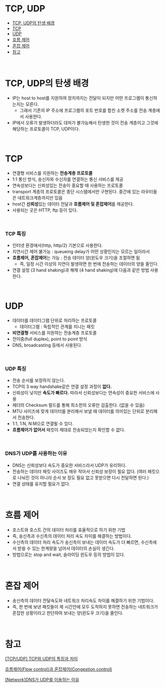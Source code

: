 # TCP, UDP
- [TCP, UDP의 탄생 배경](#tcp-udp의-탄생-배경)
- [TCP](#tcp)
- [UDP](#udp)
- [흐름 제어](#흐름-제어)
- [혼잡 제어](#혼잡-제어)
- [참고](#참고)
</br>

# TCP, UDP의 탄생 배경

- IP는 host to host를 지원하여 장치까지는 전달이 되지만 어떤 프로그램이 통신하는지는 모른다.
    - 그래서 기존의 IP 주소에 프로그램의 포트 번호를 합친 소켓 주소를 전송 계층에서 사용한다.
- IP에서 오류가 발생하더라도 대처가 불가능해서 탄생한 것이 전송 계층이고 그것에 해당하는 프로토콜이 TCP, UDP이다.
</br>

# TCP

- 연결형 서비스를 지원하는 **전송계층 프로토콜**
- 1:1 통신 방식, 송신자와 수신자를 연결하는 통신 서비스를 제공
- 연속성보다는 신뢰성있는 전송이 중요할 때 사용하는 프로토콜
- transport 계층의 프로토콜은 종단 시스템에서만 구현된다. 중간에 있는 라우터들은 네트워크계층까지만 있음
- host간 **신뢰성**있는 데이터 전달과 **흐름제어 및 혼잡제어**를 제공한다.
- 사용되는 곳은 HTTP, ftp 등이 있다.
</br>

### TCP 특징

- 인터넷 환경에서(http, http/2) 기본으로 사용한다.
- 지연시간 제어 불가능 : queueing delay가 어떤 상황인지는 모르는 일이라서
- **흐름제어, 혼잡제어**는 가능 : 전송 데이터 양(윈도우 크기)을 조절하면 됨
    - 즉, 일정 시간 이상의 지연이 발생하면 한 번에 전송하는 데이터의 양을 줄인다.
- 연결 설정 (3 hand shaking)과 해제 (4 hand shaking)에 다음과 같은 방법 사용한다.
</br>

# UDP

- 데이터를 데이터그램 단위로 처리하는 프로토콜
    - 데이터그램 : 독립적인 관계를 지니는 패킷
- **비연결형** 서비스를 지원하는 전송계층 프로토콜
- 전이중(full duplex), point to point 방식
- DNS, broadcasting 등에서 사용된다.
</br>

### UDP 특징

- 전송 순서를 보장하지 않는다.
- TCP의 3 way handshake같은 연결 설정 과정이 **없다.**
- 신뢰성이 낮지만 **속도가 빠르다.** 따라서 신뢰성보다는 연속성이 중요한 서비스에 사용
- 헤더의 Checksum 필드를 통해 최소한의 오류만 검출한다. (없을 수 있음)
- MTU 사이즈에 맞게 데이터를 분리해서 보낼 때 데이터를 의미있는 단위로 분리해서 전송한다.
- 1:1, 1:N, N:M으로 연결될 수 있다.
- **흐름제어가 없어서** 패킷이 제대로 전송되었는지 확인할 수 없다.
</br>

### DNS가 UDP를 사용하는 이유

- DNS는 신뢰성보다 속도가 중요한 서비스라서 UDP가 유리하다.
- 전송하는 데이터 패킷 사이즈도 매우 작아서 신뢰성 보장이 필요 없다. (여러 패킷으로 나눠진 것이 아니라 순서 보 장도 필요 없고 못받으면 다시 전달하면 된다.)
- 연결 상태를 유지할 필요가 없다.
</br>

# 흐름 제어

- 호스트와 호스트 간의 데이터 처리를 효율적으로 하기 위한 기법
- 즉, 송신측과 수신측의 데이터 처리 속도 차이를 해결하는 방법이다.
- 수신측의 데이터 처리 속도가 송신측이 보내는 데이터 속도가 더 빠르면, 수신측에서 받을 수 있는 한계량을 넘어서 데이터의 손실이 생긴다.
- 방법으로는 stop and wait, 슬라이딩 윈도우 등의 방법이 있다.
</br>

# 혼잡 제어

- 송신측의 데이터 전달속도와 네트워크 처리속도 차이를 해결하기 위한 기법이다.
- 즉, 한 번에 보낸 패킷들이 제 시간안에 모두 도착하지 못하면 전송하는 네트워크가 혼잡한 상황이라고 판단하여 보내는 양(윈도우 크기)을 줄인다.
</br>

# 참고
[[TCP/UDP] TCP와 UDP의 특징과 차이](https://mangkyu.tistory.com/15)

[흐름제어(Flow control)과 혼잡제어(Congestion control)](https://jsonsang2.tistory.com/17)

[[Network]DNS가 UDP를 이용하는 이유](https://kingofbackend.tistory.com/198)